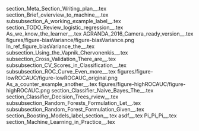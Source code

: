 section_Meta_Section_Writing_plan__.tex
section_Brief_ovierview_to_machine__.tex
subsubsection_A_working_example_label__.tex
section_TODO_Review_logistic_regression__.tex
As_we_know_the_learner__.tex
AGRANDA_2016_Camera_ready_version__.tex
figures/figure-biasVariance/figure-biasVariance.png
In_ref_figure_biasVariance_the__.tex
subsection_Using_the_Vapnik_Chervonenkis__.tex
subsection_Cross_Validation_There_are__.tex
subsubsection_CV_Scores_in_Classification__.tex
subsubsection_ROC_Curve_Even_more__.tex
figures/figure-lowROCAUC/figure-lowROCAUC_original.png
As_a_counter_example_another__.tex
figures/figure-highROCAUC/figure-highROCAUC.png
section_Classifier_Naive_Bayes_The__.tex
section_Classifier_Decision_Trees_rview__.tex
subsubsection_Random_Forests_Formulation_Let__.tex
subsubsection_Random_Forest_Formulation_Given__.tex
section_Boosting_Models_label_section__.tex
asdf__.tex
Pi_Pi_Pi__.tex
section_Machine_Learning_in_Practice__.tex
